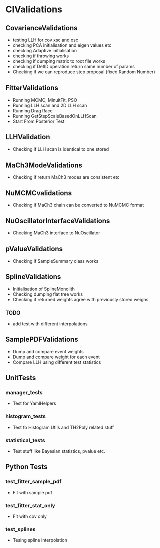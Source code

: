 # CIValidations

## CovarianceValidations
* testing LLH for cov xsc and osc
* checking PCA initialisation and eigen values etc
* checking Adaptive initialisation
* checking if throwing works
* checking if dumping matrix to root file works
* checking if DetID operation return same number of params
* Checking if we can reproduce step proposal (fixed Random Number)

## FitterValidations
* Running MCMC, MinuitFit, PSO
* Running LLH scan and 2D LLH scan
* Running Drag Race
* Running GetStepScaleBasedOnLLHScan
* Start From Posterior Test

## LLHValidation
* Checking if LLH scan is identical to one stored

## MaCh3ModeValidations
* Checking if return MaCh3 modes are consistent etc

## NuMCMCvalidations
* Checking if MaCh3 chain can be converted to NuMCMC format

## NuOscillatorInterfaceValidations
* Checking MaCh3 interface to NuOscillator

## pValueValidations
* Checking if SampleSummary class works

## SplineValidations
* Initialisation of SplineMonolith
* Checking dumping flat tree works
* Checking if returned weights agree with previously stored weighs

### TODO
* add test with different interpolations

## SamplePDFValidations
* Dump and compare event weights
* Dump and compare weight for each event
* Compare LLH using different test statistics

## UnitTests

### manager_tests
* Test for YamlHelpers

### histogram_tests
* Test fo Histogram Utils and TH2Poly related stuff

### statistical_tests
* Test stuff like Bayesian statistics, pvalue etc.

## Python Tests

### test_fitter_sample_pdf
* Fit with sample pdf

### test_fitter_stat_only
* Fit with cov only

### test_splines
* Tesing spline interpolation
